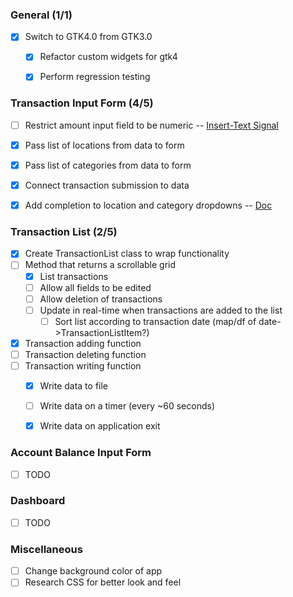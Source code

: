 ### General (1/1)
- [X] Switch to GTK4.0 from GTK3.0
  - [X] Refactor custom widgets for gtk4
  - [X] Perform regression testing


### Transaction Input Form (4/5)
- [ ] Restrict amount input field to be numeric -- [Insert-Text Signal](https://docs.gtk.org/gtk4/signal.Editable.insert-text.html)
- [X] Pass list of locations from data to form
- [X] Pass list of categories from data to form
- [X] Connect transaction submission to data
- [X] Add completion to location and category dropdowns -- [Doc](https://docs.gtk.org/gtk3/class.EntryCompletion.html)
  

### Transaction List (2/5)
- [X] Create TransactionList class to wrap functionality
- [ ] Method that returns a scrollable grid 
  - [X] List transactions
  - [ ] Allow all fields to be edited
  - [ ] Allow deletion of transactions
  - [ ] Update in real-time when transactions are added to the list
    - [ ] Sort list according to transaction date (map/df of date->TransactionListItem?)
- [X] Transaction adding function
- [ ] Transaction deleting function
- [ ] Transaction writing function
  - [X] Write data to file
  - [ ] Write data on a timer (every ~60 seconds)
  - [X] Write data on application exit
  

### Account Balance Input Form
- [ ] TODO
  

### Dashboard
- [ ] TODO 
  

### Miscellaneous
- [ ] Change background color of app
- [ ] Research CSS for better look and feel